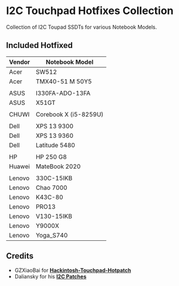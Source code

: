 # I2C Touchpad Hotfixes Collection
Collection of I2C Toupad SSDTs for various Notebook Models.

## Included Hotfixed

Vendor | Notebook Model
-------|------
Acer   | SW512
Acer   | TMX40-51 M 50Y5
||
ASUS | I330FA-ADO-13FA
ASUS | X51GT
||
CHUWI| Corebook X (i5-8259U)
||
Dell | XPS 13 9300
Dell | XPS 13 9360
Dell | Latitude 5480
||
HP | HP 250 G8
Huawei | MateBook 2020
||
Lenovo | 330C-15IKB
Lenovo | Chao 7000
Lenovo | K43C-80
Lenovo | PRO13
Lenovo | V130-15IKB
Lenovo | Y9000X
Lenovo | Yoga_S740

## Credits
- GZXiaoBai for [**Hackintosh-Touchpad-Hotpatch**](https://github.com/GZXiaoBai/Hackintosh-Touchpad-Hotpatch)
- Daliansky for his [**I2C Patches**](https://github.com/daliansky/OC-little/tree/master/19-I2C%E4%B8%93%E7%94%A8%E9%83%A8%E4%BB%B6)
